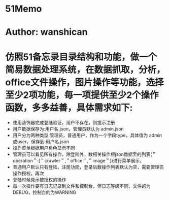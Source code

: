 # 51Memo
# Author: wanshican


# 仿照51备忘录目录结构和功能，做一个简易数据处理系统，在数据抓取，分析，office文件操作，图片操作等功能，选择至少2项功能，毎一项提供至少2个操作函数，多多益善，具体需求如下:
- 使用装饰器完成登陆验证，用户不存在，则提示注册
- 用户数据保存为:用户名.json，管理员默认为 admin.json
- 用户分为两种类型:管理员，普通用户，作为一个字段type，具体值为 admin或user，保存到:用户名.json
- 操作菜单根据用户角色显示不同
- 管理员可以看见所有操作，除登陆外，数相关操作根json数据里的列表(＂operation＂:[＂crawler＂,＂office＂,＂image＂])进行菜单展示。
- 普通用户默认只有登陆，注册功能，登录后数操作列表默认为空，需要管理员操作授权，再次
- 登陆时候見示被授权的操作
- 毎一次操作要有日志记录到文件和控制台，但日志等级不同，文件的为DEBUG，控制台的为WARNING